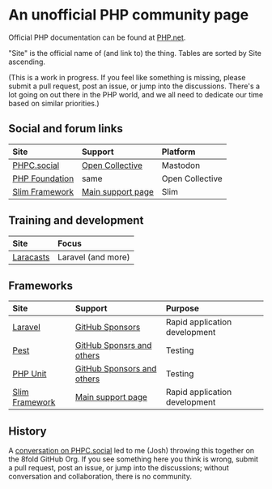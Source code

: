 # An unofficial PHP community page

Official PHP documentation can be found at [PHP.net](https://www.php.net).

"Site" is the official name of (and link to) the thing. Tables are sorted by Site ascending.

(This is a work in progress. If you feel like something is missing, please submit a pull request, post an issue, or jump into the discussions. There's a lot going on out there in the PHP world, and we all need to dedicate our time based on similar priorities.)

## Social and forum links

|Site |Support |Platform |
|:--------|:----|:-------|
|[PHPC.social](https://phpc.social) |[Open Collective](https://opencollective.com/phpcommunity/projects/phpc-social) |Mastodon |
|[PHP Foundation](https://opencollective.com/phpfoundation) |same |Open Collective |
|[Slim Framework](https://www.slimframework.com/#community) |[Main support page](https://www.slimframework.com/contribute/) |Slim |

## Training and development

|Site |Focus |
|:-----|:----|
|[Laracasts](https://laracasts.com) |Laravel (and more) |

## Frameworks

|Site |Support |Purpose |
|:-------|:----|:-------|
|[Laravel](https://laravel.com) |[GitHub Sponsors](https://github.com/laravel/laravel) |Rapid application development |
|[Pest](https://pestphp.com) |[GitHub Sponsrs and others](https://github.com/pestphp/pest) |Testing |
|[PHP Unit](https://phpunit.de) |[GitHub Sponsors and others](https://github.com/sebastianbergmann/phpunit/) |Testing |
|[Slim Framework](https://www.slimframework.com/#community) |[Main support page](https://www.slimframework.com/contribute/) |Rapid application development |

## History

A [conversation on PHPC.social](https://phpc.social/@Crell/111808005594803882) led to me (Josh) throwing this together on the 8fold GitHub Org. If you see something here you think is wrong, submit a pull request, post an issue, or jump into the discussions; without conversation and collaboration, there is no community.
